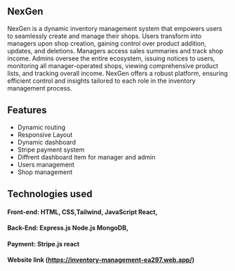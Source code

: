 ## NexGen
NexGen is a dynamic inventory management system that empowers users to seamlessly create and manage their shops. Users transform into managers upon shop creation, gaining control over product addition, updates, and deletions. Managers access sales summaries and track shop income. Admins oversee the entire ecosystem, issuing notices to users, monitoring all manager-operated shops, viewing comprehensive product lists, and tracking overall income. NexGen offers a robust platform, ensuring efficient control and insights tailored to each role in the inventory management process.

## Features

- Dynamic routing
- Responsive Layout
- Dynamic dashboard
- Stripe payment system
- Diffrent dashboard item for manager and admin
- Users management
- Shop management

## Technologies used
#### Front-end: HTML, CSS,Tailwind, JavaScript React,
#### Back-End: Express.js Node.js MongoDB,
#### Payment: Stripe.js react

#### Website link (https://inventory-management-ea297.web.app/)
